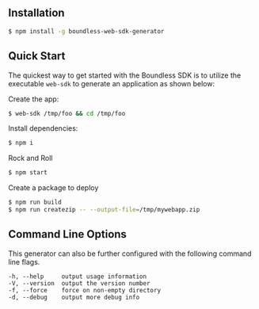 ## Installation

```sh
$ npm install -g boundless-web-sdk-generator
```

## Quick Start

The quickest way to get started with the Boundless SDK is to utilize the executable `web-sdk` to generate an application as shown below:

Create the app:

```bash
$ web-sdk /tmp/foo && cd /tmp/foo
```

Install dependencies:

```bash
$ npm i
```

Rock and Roll

```bash
$ npm start
```

Create a package to deploy

```bash
$ npm run build
$ npm run createzip -- --output-file=/tmp/mywebapp.zip
```

## Command Line Options

This generator can also be further configured with the following command line flags.

    -h, --help     output usage information
    -V, --version  output the version number
    -f, --force    force on non-empty directory
    -d, --debug    output more debug info
